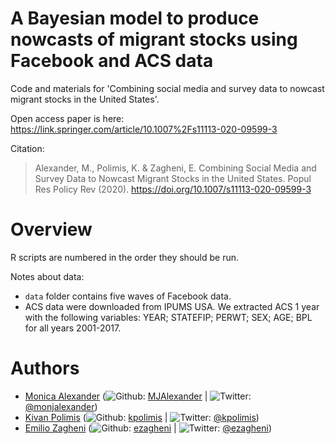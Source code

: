 # A Bayesian model to produce nowcasts of migrant stocks using Facebook and ACS data

Code and materials for 'Combining social media and survey data to nowcast migrant stocks in the United States'. 

Open access paper is here: https://link.springer.com/article/10.1007%2Fs11113-020-09599-3

Citation:
> Alexander, M., Polimis, K. & Zagheni, E. Combining Social Media and Survey Data to Nowcast Migrant Stocks in the United States. Popul Res Policy Rev (2020). https://doi.org/10.1007/s11113-020-09599-3

Overview
=======

R scripts are numbered in the order they should be run. 

Notes about data: 

- `data` folder contains five waves of Facebook data. 
- ACS data were downloaded from IPUMS USA. We extracted ACS 1 year with the following variables: YEAR; STATEFIP; PERWT; SEX; AGE; BPL for all years 2001-2017.


Authors
=======

-   [Monica Alexander](http://monicaalexander.com) (![Github](http://i.imgur.com/9I6NRUm.png): [MJAlexander](https://github.com/MJAlexander) | ![Twitter](http://i.imgur.com/wWzX9uB.png): [@monjalexander](https://twitter.com/monjalexander))
-   [Kivan Polimis](http://kivanpolimis.com/) (![Github](http://i.imgur.com/9I6NRUm.png): [kpolimis](https://github.com/kpolimis) | ![Twitter](http://i.imgur.com/wWzX9uB.png): [@kpolimis](https://twitter.com/kpolimis))
-   [Emilio Zagheni](https://www.demogr.mpg.de/en/about_us_6113/staff_directory_1899/emilio_zagheni_2243) (![Github](http://i.imgur.com/9I6NRUm.png): [ezagheni](https://github.com/ezagheni) | ![Twitter](http://i.imgur.com/wWzX9uB.png): [@ezagheni](https://twitter.com/ezagheni))

